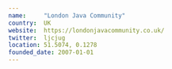 ```yaml
---
name:     "London Java Community"
country:  UK
website:  https://londonjavacommunity.co.uk/
twitter:  ljcjug
location: 51.5074, 0.1278
founded_date: 2007-01-01
---
```

